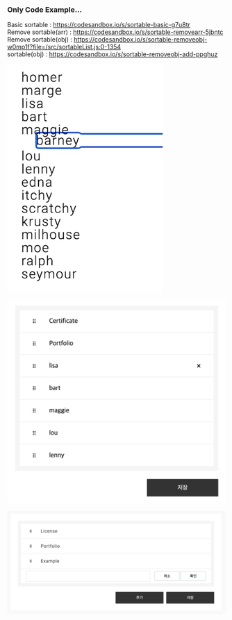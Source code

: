 ### Only Code Example...
Basic sortable : https://codesandbox.io/s/sortable-basic-g7u8tr<br/>
Remove sortable(arr) : https://codesandbox.io/s/sortable-removearr-5jbntc<br/>
Remove sortable(obj) : https://codesandbox.io/s/sortable-removeobj-w0mp1f?file=/src/sortableList.js:0-1354<br/>
sortable(obj) : https://codesandbox.io/s/sortable-removeobj-add-ppghuz

![img](./BasicExample/img.png)

<img width="600" alt="img" src="./RemoveArrExample/img.png">

![img](./Example/img.png)
